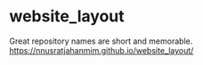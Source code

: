 # website_layout
Great repository names are short and memorable.
 https://nnusratjahanmim.github.io/website_layout/
